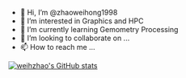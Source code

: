 - 👋 Hi, I’m @zhaoweihong1998
- 👀 I’m interested in Graphics and HPC
- 🌱 I’m currently learning Gemometry Processing
- 💞️ I’m looking to collaborate on ...
- 📫 How to reach me ...

[![weihzhao's GitHub stats](https://github-readme-stats.vercel.app/api?username=zhaoweihong1998&show_icons=true&theme=radical)](https://github.com/anuraghazra/github-readme-stats)

<!---
zhaoweihong1998/zhaoweihong1998 is a ✨ special ✨ repository because its `README.md` (this file) appears on your GitHub profile.
You can click the Preview link to take a look at your changes.
--->
